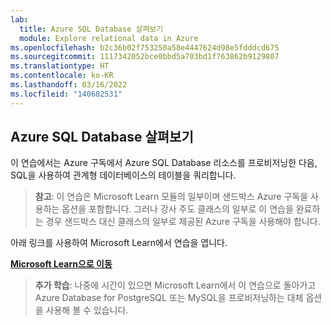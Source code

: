 ```yaml
---
lab:
  title: Azure SQL Database 살펴보기
  module: Explore relational data in Azure
ms.openlocfilehash: b2c36b02f753250a58e4447624d98e5fdddcd675
ms.sourcegitcommit: 1117342052bce0bbd5a703bd1f763862b9129807
ms.translationtype: HT
ms.contentlocale: ko-KR
ms.lasthandoff: 03/16/2022
ms.locfileid: "140682531"
---
```

## <a name="explore-azure-sql-database"></a>Azure SQL Database 살펴보기

이 연습에서는 Azure 구독에서 Azure SQL Database 리소스를 프로비저닝한 다음, SQL을 사용하여 관계형 데이터베이스의 테이블을 쿼리합니다.

> **참고**: 이 연습은 Microsoft Learn 모듈의 일부이며 샌드박스 Azure 구독을 사용하는 옵션을 포함합니다. 그러나 강사 주도 클래스의 일부로 이 연습을 완료하는 경우 샌드박스 대신 클래스의 일부로 제공된 Azure 구독을 사용해야 합니다.

아래 링크를 사용하여 Microsoft Learn에서 연습을 엽니다.

**[Microsoft Learn으로 이동](https://docs.microsoft.com/learn/modules/explore-provision-deploy-relational-database-offerings-azure/4-exercise-provision-relational-azure-data-services?pivots=azuresql#provision-an-azure-sql-database-resource)**

> **추가 학습**: 나중에 시간이 있으면 Microsoft Learn에서 이 연습으로 돌아가고 Azure Database for PostgreSQL 또는 MySQL을 프로비저닝하는 대체 옵션을 사용해 볼 수 있습니다.